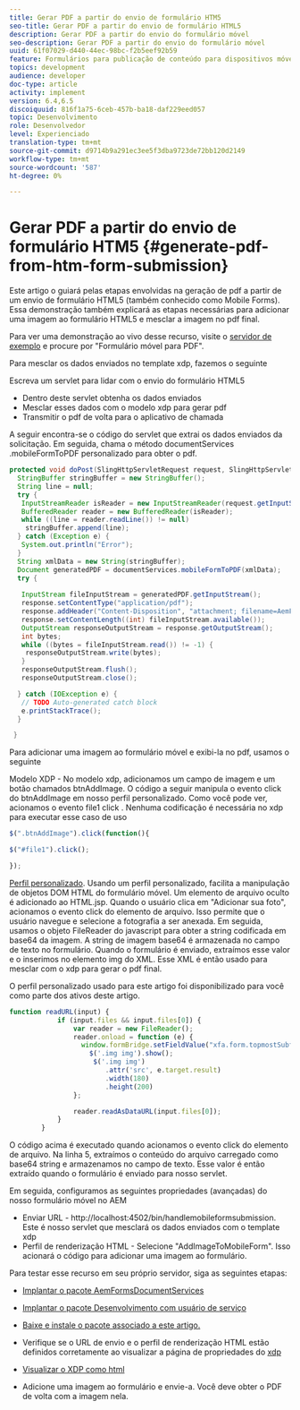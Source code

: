 ```yaml
---
title: Gerar PDF a partir do envio de formulário HTM5
seo-title: Gerar PDF a partir do envio de formulário HTML5
description: Gerar PDF a partir do envio do formulário móvel
seo-description: Gerar PDF a partir do envio do formulário móvel
uuid: 61f07029-d440-44ec-98bc-f2b5eef92b59
feature: Formulários para publicação de conteúdo para dispositivos móveis
topics: development
audience: developer
doc-type: article
activity: implement
version: 6.4,6.5
discoiquuid: 816f1a75-6ceb-457b-ba18-daf229eed057
topic: Desenvolvimento
role: Desenvolvedor
level: Experienciado
translation-type: tm+mt
source-git-commit: d9714b9a291ec3ee5f3dba9723de72bb120d2149
workflow-type: tm+mt
source-wordcount: '587'
ht-degree: 0%

---
```



# Gerar PDF a partir do envio de formulário HTM5 {#generate-pdf-from-htm-form-submission}

Este artigo o guiará pelas etapas envolvidas na geração de pdf a partir de um envio de formulário HTML5 (também conhecido como Mobile Forms). Essa demonstração também explicará as etapas necessárias para adicionar uma imagem ao formulário HTML5 e mesclar a imagem no pdf final.

Para ver uma demonstração ao vivo desse recurso, visite o [servidor de exemplo](https://forms.enablementadobe.com/content/samples/samples.html?query=0) e procure por &quot;Formulário móvel para PDF&quot;.

Para mesclar os dados enviados no template xdp, fazemos o seguinte

Escreva um servlet para lidar com o envio do formulário HTML5

* Dentro deste servlet obtenha os dados enviados
* Mesclar esses dados com o modelo xdp para gerar pdf
* Transmitir o pdf de volta para o aplicativo de chamada

A seguir encontra-se o código do servlet que extrai os dados enviados da solicitação. Em seguida, chama o método documentServices .mobileFormToPDF personalizado para obter o pdf.

```java
protected void doPost(SlingHttpServletRequest request, SlingHttpServletResponse response) {
  StringBuffer stringBuffer = new StringBuffer();
  String line = null;
  try {
   InputStreamReader isReader = new InputStreamReader(request.getInputStream(), "UTF-8");
   BufferedReader reader = new BufferedReader(isReader);
   while ((line = reader.readLine()) != null)
    stringBuffer.append(line);
  } catch (Exception e) {
   System.out.println("Error");
  }
  String xmlData = new String(stringBuffer);
  Document generatedPDF = documentServices.mobileFormToPDF(xmlData);
  try {
   
   InputStream fileInputStream = generatedPDF.getInputStream();
   response.setContentType("application/pdf");
   response.addHeader("Content-Disposition", "attachment; filename=AemFormsRocks.pdf");
   response.setContentLength((int) fileInputStream.available());
   OutputStream responseOutputStream = response.getOutputStream();
   int bytes;
   while ((bytes = fileInputStream.read()) != -1) {
    responseOutputStream.write(bytes);
   }
   responseOutputStream.flush();
   responseOutputStream.close();

  } catch (IOException e) {
   // TODO Auto-generated catch block
   e.printStackTrace();
  }

 }
```

Para adicionar uma imagem ao formulário móvel e exibi-la no pdf, usamos o seguinte

Modelo XDP - No modelo xdp, adicionamos um campo de imagem e um botão chamados btnAddImage. O código a seguir manipula o evento click do btnAddImage em nosso perfil personalizado. Como você pode ver, acionamos o evento file1 click . Nenhuma codificação é necessária no xdp para executar esse caso de uso

```javascript
$(".btnAddImage").click(function(){

$("#file1").click();

});
```

[Perfil personalizado](https://helpx.adobe.com/livecycle/help/mobile-forms/creating-profile.html#CreatingCustomProfiles). Usando um perfil personalizado, facilita a manipulação de objetos DOM HTML do formulário móvel. Um elemento de arquivo oculto é adicionado ao HTML.jsp. Quando o usuário clica em &quot;Adicionar sua foto&quot;, acionamos o evento click do elemento de arquivo. Isso permite que o usuário navegue e selecione a fotografia a ser anexada. Em seguida, usamos o objeto FileReader do javascript para obter a string codificada em base64 da imagem. A string de imagem base64 é armazenada no campo de texto no formulário. Quando o formulário é enviado, extraímos esse valor e o inserimos no elemento img do XML. Esse XML é então usado para mesclar com o xdp para gerar o pdf final.

O perfil personalizado usado para este artigo foi disponibilizado para você como parte dos ativos deste artigo.

```javascript
function readURL(input) {
            if (input.files && input.files[0]) {
                var reader = new FileReader();
                reader.onload = function (e) {
                  window.formBridge.setFieldValue("xfa.form.topmostSubform.Page1.base64image",reader.result);
                    $('.img img').show();
                     $('.img img')
                        .attr('src', e.target.result)
                        .width(180)
                        .height(200)
                };

                reader.readAsDataURL(input.files[0]);
            }
        }
```

O código acima é executado quando acionamos o evento click do elemento de arquivo. Na linha 5, extraímos o conteúdo do arquivo carregado como base64 string e armazenamos no campo de texto. Esse valor é então extraído quando o formulário é enviado para nosso servlet.

Em seguida, configuramos as seguintes propriedades (avançadas) do nosso formulário móvel no AEM

* Enviar URL - http://localhost:4502/bin/handlemobileformsubmission. Este é nosso servlet que mesclará os dados enviados com o template xdp
* Perfil de renderização HTML - Selecione &quot;AddImageToMobileForm&quot;. Isso acionará o código para adicionar uma imagem ao formulário.

Para testar esse recurso em seu próprio servidor, siga as seguintes etapas:

* [Implantar o pacote AemFormsDocumentServices](/help/forms/assets/common-osgi-bundles/AEMFormsDocumentServices.core-1.0-SNAPSHOT.jar)

* [Implantar o pacote Desenvolvimento com usuário de serviço](/help/forms/assets/common-osgi-bundles/DevelopingWithServiceUser.jar)

* [Baixe e instale o pacote associado a este artigo.](assets/pdf-from-mobile-form-submission.zip)

* Verifique se o URL de envio e o perfil de renderização HTML estão definidos corretamente ao visualizar a página de propriedades do [xdp](http://localhost:4502/libs/fd/fm/gui/content/forms/formmetadataeditor.html/content/dam/formsanddocuments/schengen.xdp)

* [Visualizar o XDP como html](http://localhost:4502/content/dam/formsanddocuments/schengen.xdp/jcr:content)

* Adicione uma imagem ao formulário e envie-a. Você deve obter o PDF de volta com a imagem nela.

